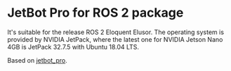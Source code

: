 # JetBot Pro for ROS 2 package

It's suitable for the release ROS 2 Eloquent Elusor. The operating system is provided by NVIDIA JetPack, where the latest one for NVIDIA Jetson Nano 4GB is JetPack 32.7.5 with Ubuntu 18.04 LTS.

Based on [jetbot_pro](https://github.com/waveshare/jetbot_pro).
